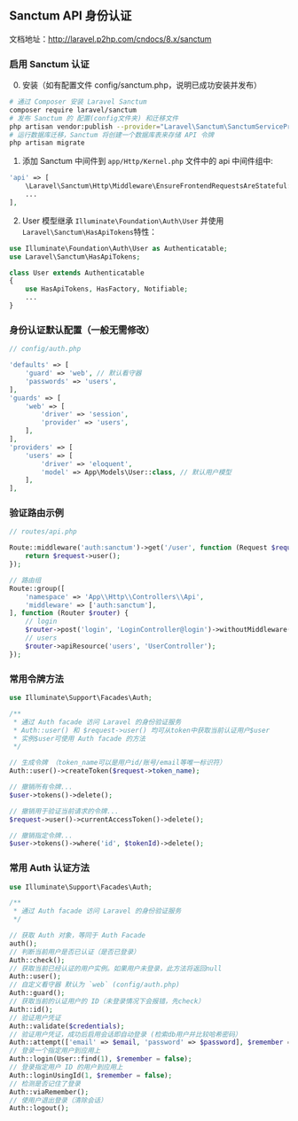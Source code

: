 ## Sanctum API 身份认证

文档地址：http://laravel.p2hp.com/cndocs/8.x/sanctum

### 启用 Sanctum 认证

0. 安装（如有配置文件 config/sanctum.php，说明已成功安装并发布）

```sh
# 通过 Composer 安装 Laravel Sanctum
composer require laravel/sanctum
# 发布 Sanctum 的 配置(config文件夹) 和迁移文件
php artisan vendor:publish --provider="Laravel\Sanctum\SanctumServiceProvider"
# 运行数据库迁移，Sanctum 将创建一个数据库表来存储 API 令牌
php artisan migrate
```

1. 添加 Sanctum 中间件到 `app/Http/Kernel.php` 文件中的 api 中间件组中:

```php
'api' => [
    \Laravel\Sanctum\Http\Middleware\EnsureFrontendRequestsAreStateful::class,
    ...
],
```

2. User 模型继承 `Illuminate\Foundation\Auth\User` 并使用 `Laravel\Sanctum\HasApiTokens`特性：

```php
use Illuminate\Foundation\Auth\User as Authenticatable;
use Laravel\Sanctum\HasApiTokens;

class User extends Authenticatable
{
    use HasApiTokens, HasFactory, Notifiable;
    ...
}
```

### 身份认证默认配置（一般无需修改）

```php
// config/auth.php

'defaults' => [
    'guard' => 'web', // 默认看守器
    'passwords' => 'users',
],
'guards' => [
    'web' => [
        'driver' => 'session',
        'provider' => 'users',
    ],
],
'providers' => [
    'users' => [
        'driver' => 'eloquent',
        'model' => App\Models\User::class, // 默认用户模型
    ],
],
```

### 验证路由示例

```php
// routes/api.php

Route::middleware('auth:sanctum')->get('/user', function (Request $request) {
    return $request->user();
});

// 路由组
Route::group([
    'namespace' => 'App\\Http\\Controllers\\Api',
    'middleware' => ['auth:sanctum'],
], function (Router $router) {
    // login
    $router->post('login', 'LoginController@login')->withoutMiddleware(['auth:sanctum']);
    // users
    $router->apiResource('users', 'UserController');
});
```

### 常用令牌方法

```php
use Illuminate\Support\Facades\Auth;

/**
 * 通过 Auth facade 访问 Laravel 的身份验证服务
 * Auth::user() 和 $request->user() 均可从token中获取当前认证用户$user
 * 实例$user可使用 Auth facade 的方法
 */

// 生成令牌 （token_name可以是用户id/账号/email等唯一标识符）
Auth::user()->createToken($request->token_name);

// 撤销所有令牌...
$user->tokens()->delete();

// 撤销用于验证当前请求的令牌...
$request->user()->currentAccessToken()->delete();

// 撤销指定令牌...
$user->tokens()->where('id', $tokenId)->delete();
```

### 常用 Auth 认证方法

```php
use Illuminate\Support\Facades\Auth;

/**
 * 通过 Auth facade 访问 Laravel 的身份验证服务
 */

// 获取 Auth 对象，等同于 Auth Facade
auth();
// 判断当前用户是否已认证（是否已登录）
Auth::check();
// 获取当前已经认证的用户实例。如果用户未登录，此方法将返回null
Auth::user()‌;
// 自定义看守器 默认为 `web` (config/auth.php)
Auth::guard();
// 获取当前的认证用户的 ID（未登录情况下会报错，先check）
Auth::id();
// 验证用户凭证
Auth::validate($credentials);
// 验证用户凭证，成功后启用会话即自动登录 (检索db用户并比较哈希密码）
Auth::attempt(['email' => $email, 'password' => $password], $remember = false);
// 登录一个指定用户到应用上
Auth::login(User::find(1), $remember = false);
// 登录指定用户 ID 的用户到应用上
Auth::loginUsingId(1, $remember = false);
// 检测是否记住了登录
Auth::viaRemember();
// 使用户退出登录（清除会话）
Auth::logout();

```
